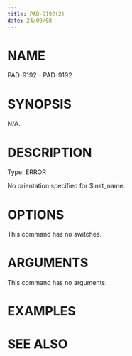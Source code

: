 ```yaml
---
title: PAD-9192(2)
date: 24/09/08
---
```


# NAME

PAD-9192 - PAD-9192

# SYNOPSIS

N/A.

# DESCRIPTION

Type: ERROR

No orientation specified for $inst_name.

# OPTIONS

This command has no switches.

# ARGUMENTS

This command has no arguments.

# EXAMPLES

# SEE ALSO
